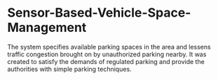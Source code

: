 # Sensor-Based-Vehicle-Space-Management
The system specifies available parking spaces in the area and lessens traffic congestion brought on by unauthorized parking nearby. It was created to satisfy the demands of regulated parking and provide the authorities with simple parking techniques. 

